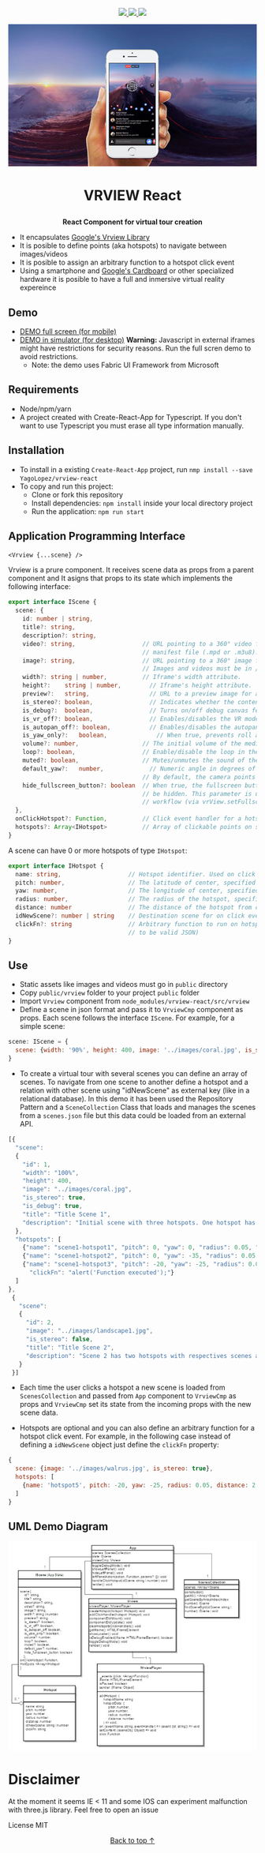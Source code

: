 <p align="center">

  <a href="https://travis-ci.org/YagoLopez/vrview-react" title="Build Status">
    <img src="https://travis-ci.org/YagoLopez/vrview-react.svg?branch=master" />
  </a>

  <a href="https://codeclimate.com/github/YagoLopez/vrview-react/maintainability">
    <img src="https://api.codeclimate.com/v1/badges/c294fc94b8d840217b1c/maintainability" />
  </a>
  <a href="https://yagolopez.js.org/vrview-react/deps/deps.html" title="Dependencies Analysis">
    <img src="https://img.shields.io/badge/dependencies-analysis-blue.svg" />
  </a>

</p>

<p align="center"><img src="360.jpg" /></p>

# <p align="center">VRVIEW React</p>

<b><p align="center">React Component for virtual tour creation</p></b>

- It encapsulates <a href="https://developers.google.com/vr/concepts/vrview" target="_blank">Google's Vrview Library</a>
- It is posible to define points (aka hotspots) to navigate between images/videos
- It is posible to assign an arbitrary function to a hotspot click event
- Using a smartphone and <a href="https://vr.google.com/cardboard/" target="_blank">Google's Cardboard</a>
  or other specialized hardware it is posible to have a full and inmersive virtual reality expereince

## Demo

- <a href="https://yagolopez.js.org/vrview-react/build/" target="_blank">DEMO full screen (for mobile)</a>
- <a href="http://mobiletest.me/htc_one_emulator/?u=https://yagolopez.js.org/vrview-react/build/"
  target="_blank">DEMO in simulator (for desktop)</a> <b>Warning: </b> Javascript in external iframes might have restrictions
  for security reasons. Run the full scren demo to avoid restrictions.
  - Note: the demo uses Fabric UI Framework from Microsoft

## Requirements
- Node/npm/yarn
- A project created with Create-React-App for Typescript. If you don't want to use Typescript you must erase all
  type information manually.

## Installation

- To install in a existing `Create-React-App` project, run `nmp install --save YagoLopez/vrview-react`
- To copy and run this project:
  - Clone or fork this repository
  - Install dependencies: `npm install` inside your local directory project
  - Run the application: `npm run start`

## Application Programming Interface

```reactjs
<Vrview {...scene} />
```

Vrview is a prure component. It receives scene data as props from a parent component and It asigns that props to its state which implements the following interface:

```typescript
export interface IScene {
  scene: {
    id: number | string,
    title?: string,
    description?: string,
    video?: string,                   // URL pointing to a 360° video file or an adaptive streaming
                                      // manifest file (.mpd or .m3u8).
    image?: string,                   // URL pointing to a 360° image file. Exactly one video or image is required.
                                      // Images and videos must be in /public directory
    width?:	string | number,          // Iframe's width attribute.
    height?:	string | number,        // Iframe's height attribute.
    preview?:	string,	                // URL to a preview image for a 360º scene (video/image).
    is_stereo?:	boolean,	            // Indicates whether the content has stereo format or not.
    is_debug?:	boolean,	            // Turns on/off debug canvas features (like showing the FPS meter).
    is_vr_off?:	boolean,	            // Enables/disables the VR mode button.
    is_autopan_off?: boolean,	        // Enables/disables the autopan introduction on desktop.
    is_yaw_only?:	boolean,	          // When true, prevents roll and pitch. This is intended for stereo panoramas.
    volume?: number,                  // The initial volume of the media; it ranges between 0 and 1; zero equals muted.
    loop?: boolean,                   // Enable/disable the loop in the video
    muted?: boolean,                  // Mutes/unmutes the sound of the video
    default_yaw?:	number,	            // Numeric angle in degrees of the initial heading for scene.
                                      // By default, the camera points at the center of the image.
    hide_fullscreen_button?: boolean  // When true, the fullscreen button contained inside the VR View iframe will
                                      // be hidden. This parameter is useful if the user wants to use VR View's fullscreen
                                      // workflow (via vrView.setFullscreen() callback) with an element outside the iframe.
  },
  onClickHotspot?: Function,          // Click event handler for a hotspot
  hotspots?: Array<IHotspot>          // Array of clickable points on scene
}
```

A scene can have 0 or more hotspots of type `IHotspot`:

```typescript
export interface IHotspot {
  name: string,                   // Hotspot identifier. Used on click event
  pitch: number,                  // The latitude of center, specified in degrees, between -90 and 90, with 0 at the horizon.
  yaw: number,                    // The longitude of center, specified in degrees, between -180 and 180, with 0 at the image center.
  radius: number,                 // The radius of the hotspot, specified in meters.
  distance: number                // The distance of the hotspot from camera, specified in meters.
  idNewScene?: number | string    // Destination scene for on click event
  clickFn?: string                // Arbitrary function to run on hotspot click event. (Function call must be string
                                  // to be valid JSON)
}
```

## Use

- Static assets like images and videos must go in `public` directory
- Copy `public/vrview` folder to your project `public` folder
- Import `Vrview` component from `node_modules/vrview-react/src/vrview`
- Define a scene in json format and pass it to `VrviewCmp` component as props. Each scene follows the interface `IScene`.
  For example, for a simple scene:

```javascript
scene: IScene = {
  scene: {width: '90%', height: 400, image: '../images/coral.jpg', is_stereo: true, is_debug: true}
}
```

- To create a virtual tour with several scenes you can define an array of scenes. To navigate from one
  scene to another define a hotspot and a relation with other scene using "idNewScene" as external key (like in a
  relational database). In this demo it has been used the Repository Pattern and a `SceneCollection` Class that loads
  and manages the scenes from a `scenes.json` file but this data could be loaded from an external API.

```javascript
[{
  "scene":
  {
    "id": 1,
    "width": "100%",
    "height": 400,
    "image": "../images/coral.jpg",
    "is_stereo": true,
    "is_debug": true,
    "title": "Title Scene 1",
    "description": "Initial scene with three hotspots. One hotspot has a new scene associated, other has no new scene and the third executes a function"
  },
  "hotspots": [
    {"name": "scene1-hotspot1", "pitch": 0, "yaw": 0, "radius": 0.05, "distance": 2, "idNewScene": 2},
    {"name": "scene1-hotspot2", "pitch": 0, "yaw": -35, "radius": 0.05, "distance": 2},
    {"name": "scene1-hotspot3", "pitch": -20, "yaw": -25, "radius": 0.05, "distance": 2,
      "clickFn": "alert('Function executed');"}
  ]
},
 {
   "scene":
   {
     "id": 2,
     "image": "../images/landscape1.jpg",
     "is_stereo": false,
     "title": "Title Scene 2",
     "description": "Scene 2 has two hotspots with respectives scenes associated"
   }
 }]
```


- Each time the user clicks a hotspot a new scene is loaded from `ScenesCollection` and passed from `App`
  component to `VrviewCmp` as props and `VrviewCmp` set its state from the incoming props with the new scene data.

- Hotspots are optional and you can also define an arbitrary function for a hotspot click event.
  For example, in the following case instead of defining a `idNewScene` object just define the `clickFn` property:

```javascript
{
  scene: {image: '../images/walrus.jpg', is_stereo: true},
  hotspots: [
    {name: 'hotspot5', pitch: -20, yaw: -25, radius: 0.05, distance: 2, clickFn: '() => alert("Function executed")'}
  ]
}
```

## UML Demo Diagram
<p align="center"><img src="uml/uml.jpg" /></p>

# Disclaimer
At the moment it seems IE < 11 and some IOS can experiment malfunction with three.js library. Feel free to open an issue

License MIT

<p align="center"><a href="#">Back to top &uarr;</a></p>
